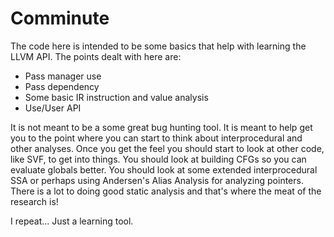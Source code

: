 
# Comminute

The code here is intended to be some basics that help with learning
the LLVM API. The points dealt with here are:

- Pass manager use
- Pass dependency
- Some basic IR instruction and value analysis
- Use/User API 

It is not meant to be a some great bug hunting tool. It is meant
to help get you to the point where you can start to think about 
interprocedural and other analyses. Once you get the feel you
should start to look at other code, like SVF, to get into things.
You should look at building CFGs so you can evaluate globals
better. You should look at some extended interprocedural SSA or
perhaps using Andersen's Alias Analysis for analyzing pointers.
There is a lot to doing good static analysis and that's where the
meat of the research is!

I repeat... Just a learning tool.
